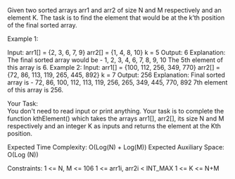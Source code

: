 Given two sorted arrays arr1 and arr2 of size N and M respectively and an element K. The task is to find the element that would be at the k’th position of the final sorted array.
 

Example 1:

Input:
arr1[] = {2, 3, 6, 7, 9}
arr2[] = {1, 4, 8, 10}
k = 5
Output:
6
Explanation:
The final sorted array would be -
1, 2, 3, 4, 6, 7, 8, 9, 10
The 5th element of this array is 6.
Example 2:
Input:
arr1[] = {100, 112, 256, 349, 770}
arr2[] = {72, 86, 113, 119, 265, 445, 892}
k = 7
Output:
256
Explanation:
Final sorted array is - 72, 86, 100, 112,
113, 119, 256, 265, 349, 445, 770, 892
7th element of this array is 256.

Your Task:  
You don't need to read input or print anything. Your task is to complete the function kthElement() which takes the arrays arr1[], arr2[], its size N and M respectively and an integer K as inputs and returns the element at the Kth position.


Expected Time Complexity: O(Log(N) + Log(M))
Expected Auxiliary Space: O(Log (N))


Constraints:
1 <= N, M <= 106
1 <= arr1i, arr2i < INT_MAX
1 <= K <= N+M